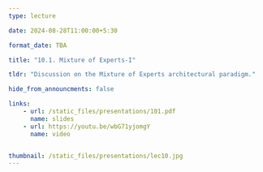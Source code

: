 ```yaml
---
type: lecture

date: 2024-08-28T11:00:00+5:30

format_date: TBA

title: "10.1. Mixture of Experts-I"

tldr: "Discussion on the Mixture of Experts architectural paradigm."

hide_from_announcments: false

links: 
    - url: /static_files/presentations/101.pdf
      name: slides
    - url: https://youtu.be/wbG71yjomgY
      name: video


thumbnail: /static_files/presentations/lec10.jpg
---
```

